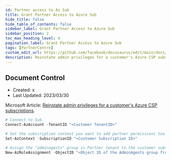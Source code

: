 ```yaml
---
id: Partner access to Az Sub
title: Grant Partner Access to Azure Sub
hide_title: false
hide_table_of_contents: false
sidebar_label: Grant Partner Access to Azure Sub
sidebar_position: 2
toc_max_heading_level: 4 
pagination_label: Grant Partner Access to Azure Sub
tags: [PartnerCentre]
custom_edit_url: https://github.com/facebook/docusaurus/edit/main/docs/api-doc-markdown.md
description: Reinstate admin privileges for a customer's Azure CSP subscriptions.
---
```


## Document Control

- Created: x
- Last Updated: 2023/03/30

Microsoft Article: [Reinstate admin privileges for a customer's Azure CSP subscriptions](https://learn.microsoft.com/en-us/partner-center/reinstate-csp).

```powershell
# Connect to Sub.
Connect-AzAccount -TenantID "<Customer TenantID>"

# Set the subscription context you want to add partner permissions too.
Set-AzContext -SubscriptionID "<Customer Subscription ID>"

# Assign the "adminagents" group in Partner tenant to the customer subscription
New-AzRoleAssignment -ObjectID "<Object ID of the AdminAgents group from step 7 of your actions section>" -RoleDefinitionName "Owner" -Scope "/subscriptions/<CSP subscription ID>" -ObjectType "ForeignGroup"
```

